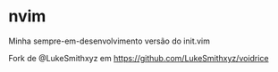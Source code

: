 # nvim
Minha sempre-em-desenvolvimento versão do init.vim


Fork de @LukeSmithxyz em https://github.com/LukeSmithxyz/voidrice
